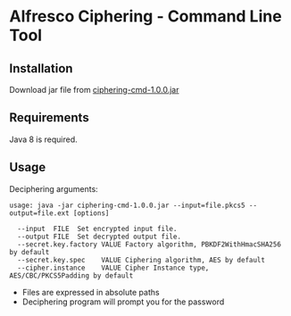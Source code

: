 Alfresco Ciphering - Command Line Tool
================================================

## Installation

Download jar file from [ciphering-cmd-1.0.0.jar](https://github.com/keensoft/alfresco-ciphering/releases/download/1.0.0/ciphering-cmd-1.0.0.jar)

## Requirements

Java 8 is required.

## Usage

Deciphering arguments:

```
usage: java -jar ciphering-cmd-1.0.0.jar --input=file.pkcs5 --output=file.ext [options]

  --input  FILE  Set encrypted input file.
  --output FILE  Set decrypted output file.
  --secret.key.factory VALUE Factory algorithm, PBKDF2WithHmacSHA256 by default
  --secret.key.spec    VALUE Ciphering algorithm, AES by default
  --cipher.instance    VALUE Cipher Instance type, AES/CBC/PKCS5Padding by default

```

* Files are expressed in absolute paths
* Deciphering program will prompt you for the password